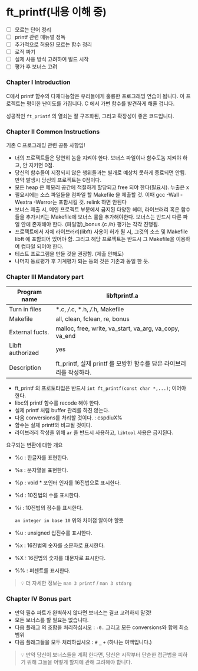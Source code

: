 # ft_printf(내용 이해 중)

[](https://cdn.intra.42.fr/pdf/pdf/35908/en.subject.pdf)

- [ ]  모르는 단어 정리
- [ ]  printf 관련 매뉴얼 정독
- [ ]  추가적으로 허용된 모르는 함수 정리
- [ ]  로직 짜기
- [ ]  실제 사용 방식 고려하여 빌드 시작
- [ ]  평가 후 보너스 고려

### Chapter I Introduction

C에서 printf 함수의 다재다능함은 우리들에게 훌륭한 프로그래밍 연습이 됩니다. 이 프로젝트는 평이한 난이도를 가집니다. C 에서 가변 함수를 발견하게 해줄 겁니다. 

성공적인 `ft_printf` 의 열쇠는 잘 구조화된, 그리고 확장성이 좋은 코드입니다. 

### Chapter II Common Instructions

기존 C 프로그래밍 관련 공통 사항임!

- 너의 프로젝트들은 당연히 놈을 지켜야 한다. 보너스 파일이나 함수도놈 지켜야 하고, 안 지키면 0점.
- 당신의 함수들이 지정되지 않은 행위들과는 별개로 예상치 못하게 종료되면 안됨. 만약 발생시 당신의 프로젝트는 0점이다.
- 모든 heap 은 메모리 공간에 적절하게 할당되고 free 되야 한다(필요시). 누출은 x
- 필요시에는 소스 파일들을  컴파일 할 Makefile 을 제출할 것. 이때 gcc -Wall -Wextra -Werror는 포함시킬 것. relink 하면 안된다
- 보너스 제출 시, 메인 프로젝트 부분에서 금지된 다양한 헤더, 라이브러리 혹은 함수들을 추가시키는 Makefile에 보너스 룰을 추가해야한다. 보너스는 반드시 다른 파일 안에 존재해야 한다. (파일명)_bonus.{c /h} 평가는 각각 진행됨.
- 프로젝트에서 자체 라이브러리(libft) 사용이 허가 될 시, 그것의 소스 및 Makefile libft 에 포함되어 있어야 함. 그리고 해당 프로젝트는 반드시 그  Makefile을 이용하여 컴파일 되어야 한다.
- 테스트 프로그램을 만들 것을 권장함. (제출 안해도)
- 나머지 동료평가 후 기계평가 되는 등의 것은 기존과 동일 한 듯.

### Chapter III Mandatory part

| Program name | libftprintf.a |
| --- | --- |
| Turn in files | *.c, */*.c, *.h, */*.h, Makefile |
| Makefile | all, clean, fclean, re, bonus |
| External fucts. | malloc, free, write, va_start, va_arg, va_copy, va_end |
| Libft authorized | yes |
| Description | ft_printf, 실제 printf 를 모방한 함수를 담은 라이브러리를 작성하라. |
- ft_printf 의 프로토타입은 반드시 `int ft_printf(const char *,...)`; 이어야 한다.
- libc의 printf 함수를 recode 해야 한다.
- 실제 printf 처럼 buffer 관리를 하진 않는다.
- 다음 conversions를 처리할 것이다. : cspdiuX%
- 함수는 실제 printf와 비교될 것이다.
- 라이브러리 작성을 위해 `ar` 을 반드시 사용하고, `libtool` 사용은 금지된다.

요구되는 변환에 대한 개요 

- %c : 한글자를 표현한다.
- %s : 문자열을 표현한다.
- %p : void * 포인터 인자를 16진법으로 표시한다.
- %d : 10진법의 수를 표시한다.
- %i : 10진법의 정수를 표시한다.
    
    `an integer in base 10` 위와 차이점 알아야 할듯 
    
- %u : unsigned 십진수를 표시한다.
- %x : 16진법의 숫자를 소문자로 표시한다.
- %X : 16진법의 숫자를 대문자로 표시한다.
- %% : 퍼센트를 표시한다.

> 💡 더 자세한 정보는 `man 3 printf` / `man 3 stdarg`
> 

### Chapter IV Bonus part

- 만약 필수 파트가 완벽하지 않다면 보너스는 결코 고려하지 말것!
- 모든 보너스를 할 필요는 없습니다.
- 다음 플래그 의 조합을 처리하십시오 : `-0.` 그리고 모든 conversions와 함께 최소 범위
- 다음 플래그들을 모두 처리하십시오 : `#` `_` `+` (하나는 여백입니다.)

> 💡 만약 당신이 보너스들을 계획 한다면, 당신은 시작부터 단순한 접근법을 피하기 위해 그들을 어떻게 할지에 관해 고려해야 합니다.
>
